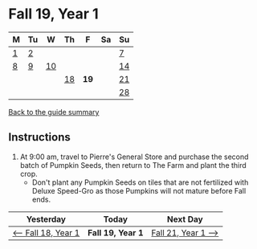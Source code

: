 # Fall 19, Year 1

| M                          | Tu                        | W                         | Th                        | F                         | Sa                        | Su                        |
| -------------------------- | ------------------------- | ------------------------- | ------------------------- |-------------------------- | ------------------------- | ------------------------- |
| [1](year-1-fall-1.md)      | [2](year-1-fall-2.md)     |                           |                           |                           |                           | [7](year-1-fall-7.md)     |
| [8](year-1-fall-8.md)      | [9](year-1-fall-9.md)     | [10](year-1-fall-10.md)   |                           |                           |                           | [14](year-1-fall-14.md)   |
|                            |                           |                           | [18](year-1-fall-18.md)   | **19**                    |                           | [21](year-1-fall-14.md)   |
|                            |                           |                           |                           |                           |                           | [28](year-1-fall-28.md)   |

[Back to the guide summary](readme.md)

## Instructions

1. At 9:00 am, travel to Pierre's General Store and purchase the second batch of Pumpkin Seeds, then return to The Farm and plant the third crop.
   - Don't plant any Pumpkin Seeds on tiles that are not fertilized with Deluxe Speed-Gro as those Pumpkins will not mature before Fall ends.

| Yesterday                                   | Today                 | Next Day                                    |
| ------------------------------------------- | --------------------- | ------------------------------------------- |
| [⟵ Fall 18, Year 1](year-1-fall-18.md)     | **Fall 19, Year 1**   | [Fall 21, Year 1 ⟶](year-1-fall-21.md)     |
